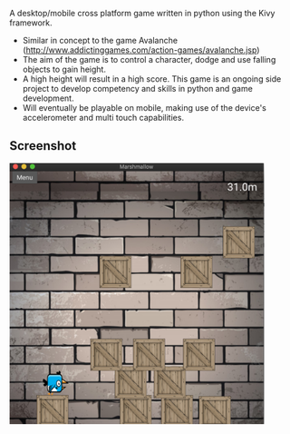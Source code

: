 A desktop/mobile cross platform game written in python using the Kivy framework. 
* Similar in concept to the game Avalanche (http://www.addictinggames.com/action-games/avalanche.jsp)
* The aim of the game is to control a character, dodge and use falling objects to gain height. 
* A high height will result in a high score. This game is an ongoing side project to develop competency and skills in python and game development. 
* Will eventually be playable on mobile, making use of the device's accelerometer and multi touch capabilities.

## Screenshot
<p float="left">
  <img src="gameArt/Screenshot.png" width="450" />
</p>
